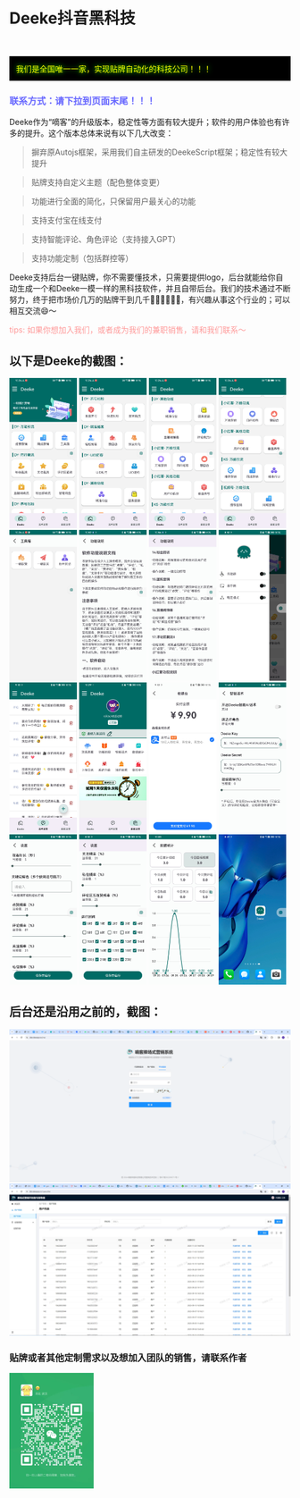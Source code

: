 # Deeke抖音黑科技
<img src='https://home.deeke.top/Index/githubStatistic?name=github-ad-deeke' width=0 height=0 />
<p style="background-color:#000;padding:12px;">
<span style="color:#ff0;text-shadow:0 0 10px #00ff00;">我们是全国唯一一家，实现贴牌自动化的科技公司！！！</span>
</p>

<h3 style="color:#66F;">联系方式：请下拉到页面末尾！！！</h3>

Deeke作为“嘀客”的升级版本，稳定性等方面有较大提升；软件的用户体验也有许多的提升。这个版本总体来说有以下几大改变：

> 摒弃原Autojs框架，采用我们自主研发的DeekeScript框架；稳定性有较大提升

> 贴牌支持自定义主题（配色整体变更）

> 功能进行全面的简化，只保留用户最关心的功能

> 支持支付宝在线支付

> 支持智能评论、角色评论（支持接入GPT）

> 支持功能定制（包括群控等）

Deeke支持后台一键贴牌，你不需要懂技术，只需要提供logo，后台就能给你自动生成一个和Deeke一模一样的黑科技软件，并且自带后台。我们的技术通过不断努力，终于把市场价几万的贴牌干到几千👍🏻👍🏻👍🏻，有兴趣从事这个行业的；可以相互交流😄～

<span style="color: #f99;">tips: 如果你想加入我们，或者成为我们的兼职销售，请和我们联系～</span>

## 以下是Deeke的截图：

<div style="justify-content: space-between;flex-wrap:wrap;width:100%;">
<img alt="Deeke图标展示" src="photo/1-2-6.jpg" width="24%">
<img alt="Deeke主界面" src="photo/1-2-2.jpg" width="24%">
<img alt="Deeke主界面" src="photo/1-2-3.jpg" width="24%">
<img alt="Deeke主界面" src="photo/1-2-4.jpg" width="24%">

<img alt="Deeke主界面" src="photo/1-2-5.jpg" width="24%">
<img alt="Deeke主界面" src="photo/2-3-1.jpg" width="24%">
<img alt="Deeke主界面" src="photo/2-3-2.jpg" width="24%">
<img alt="Deeke主界面隐藏菜单" src="photo/3.jpg" width="24%">

<img alt="Deeke话术界面" src="photo/4.jpg" width="24%">
<img alt="Deeke话术添加界面" src="photo/6.jpg" width="24%">
<img alt="Deeke设置界面" src="photo/5.jpg" width="24%">
<img alt="Deeke百度文心设置界面" src="photo/7.jpg" width="24%">

<img alt="Deeke推荐营销设置界面" src="photo/8.jpg" width="24%">
<img alt="Deeke推荐营销设置界面" src="photo/9.jpg" width="24%">
<img alt="Deeke推荐营销设置界面" src="photo/10.jpg" width="24%">
<img alt="Deeke推荐营销设置界面" src="photo/1.jpg" width="24%">
</div>

## 后台还是沿用之前的，截图：
<div style="justify-content: space-between;flex-wrap:wrap;width:100%;">
<img alt="Deeke后台登录界面" src="photo/backend-1.png" width="100%">
<img alt="Deeke后台主界面" src="photo/backend-1-1.png" width="100%">
</div>

### 贴牌或者其他定制需求以及想加入团队的销售，请联系作者

<div style="justify-content: space-between;flex-wrap:wrap;width:100%;">
<img alt="Deeke技术" src="photo/weixin.jpg" width="30%">
</div>
